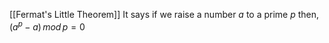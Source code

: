 [[Fermat's Little Theorem]]
It says if we raise a number $a$ to a prime $p$ then,
$(a^p - a) \, mod \, p = 0$
